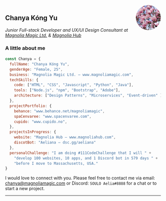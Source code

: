 <img align='right' src="https://raw.githubusercontent.com/magnoliamagic/magnoliamagic/main/images/magnoliaflower-circle.png" width="16%" style="border-radius: 50%; margin-left: 20px;">
<div>
<h2>Chanya Kóng Yu</h2>
<p>
    <em>
        Junior Full-stack Developer and UX/UI Design Consultant at 
        <a href="https://magnoliamagic.com">Magnolia Magic Ltd.</a> &  
        <a href="https://magnoliahub.com">Magnolia Hub</a> 
    </em>
</p>
</div>

###  A little about me

```javascript
const Chanya = {
  fullName: "Chanya Kóng Yu",
  genderAge: "Female, 25",
  business: "Magnolia Magic Ltd. — www.magnoliamagic.com",
  techSkills: {
    code: ["HTML", "CSS", "Javascript", "Python", "Java"],
    tools: ["Node.js", "npm", "Bootstrap", "Adobe"],
    architecture: ["Design Patterns", "Microservices", "Event-driven" ],
  },
  projectPortfolio: {
    behance: "www.behance.net/magnoliamagic",
    spaCenvaree: "www.spacenvaree.com",
    cupido: "www.cupido.no",
  },
  projectsInProgress: {
    website: "Magnolia Hub — www.magnoliahub.com",
    discotBot: "Aeliana — dsc.gg/aeliana"
  },
  personalChallenge: "I am doing #111CodeChallenge that I will " + 
    "develop 100 websites, 10 apps, and 1 Discord bot in 579 days " +
    "before I move to Massachusetts, USA."
}
```

<p>I would love to connect with you. Please feel free to contact me via email: <a href="mailto:chanya@magnoliamagic.com">chanya@magnoliamagic.com</a> or Discord: <code>SOULO Aelia#8888</code> for a chat or to start a new project.</p>

---
